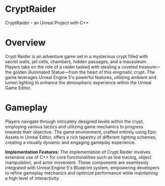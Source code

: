 # CryptRaider
CryptRaider - an Unreal Project with C++
# Overview
Crypt Raider is an adventure game set in a mysterious crypt filled with secret walls, jail cells, chambers, hidden passages, and a mausoleum. 
Players take on the role of a raider tasked with stealing a coveted treasure—the golden illuminated Statue—from the heart of this enigmatic crypt. 
The game leverages Unreal Engine 5's powerful features, utilizing ambient and lumen lighting to enhance the atmospheric experience within the Unreal Game Editor.

# Gameplay
Players navigate through intricately designed levels within the crypt, employing various tactics and utilizing game mechanics to progress towards their objective.
The game environment, crafted entirely using Epic Assets in Unreal Editor, offers a rich tapestry of different lighting schemes, creating a visually dynamic and engaging gameplay experience.

**Implementation Features:**
The implementation of Crypt Raider involves extensive use of C++ for core functionalities such as line tracing, object manipulation, and actor movement. These components are seamlessly integrated with Unreal Engine 5's Blueprint system, empowering developers to refine gameplay mechanics and optimize performance while maintaining a high level of interactivity.


